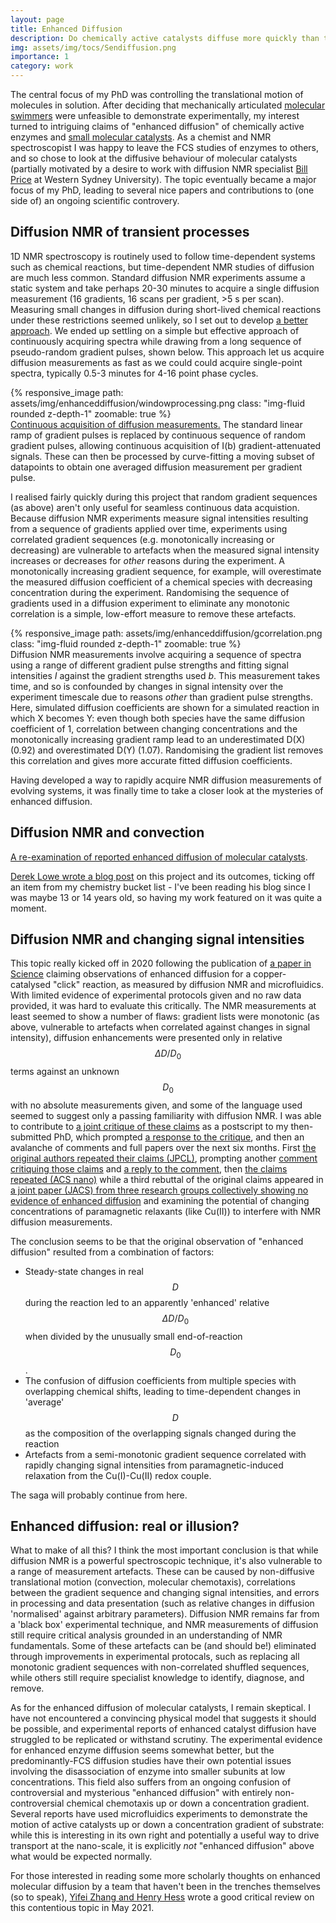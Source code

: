 ```yaml
---
layout: page
title: Enhanced Diffusion
description: Do chemically active catalysts diffuse more quickly than they should do?
img: assets/img/tocs/Sendiffusion.png
importance: 1
category: work
---
```


The central focus of my PhD was controlling the translational motion of molecules in solution. After deciding that mechanically articulated [molecular swimmers](https://tscmacdonald.github.io/projects/molecularswimming) were unfeasible to demonstrate experimentally, my interest turned to intriguing claims of "enhanced diffusion" of chemically active enzymes and [small molecular catalysts](https://onlinelibrary.wiley.com/doi/full/10.1002/anie.201509237). As a chemist and NMR spectroscopist I was happy to leave the FCS studies of enzymes to others, and so chose to look at the diffusive behaviour of molecular catalysts (partially motivated by a desire to work with diffusion NMR specialist [Bill Price](https://www.westernsydney.edu.au/staff_profiles/uws_profiles/professor_bill_price) at Western Sydney University). The topic eventually became a major focus of my PhD, leading to several nice papers and contributions to (one side of) an ongoing scientific controvery.

## Diffusion NMR of transient processes

1D NMR spectroscopy is routinely used to follow time-dependent systems such as chemical reactions, but time-dependent NMR studies of diffusion are much less common. Standard diffusion NMR experiments assume a static system and take perhaps 20-30 minutes to acquire a single diffusion measurement (16 gradients, 16 scans per gradient, >5 s per scan). Measuring small changes in diffusion during short-lived chemical reactions under these restrictions seemed unlikely, so I set out to develop [a better approach](https://dx.doi.org/10.1002/cphc.201900150). We ended up settling on a simple but effective approach of continuously acquiring spectra while drawing from a long sequence of pseudo-random gradient pulses, shown below. This approach let us acquire diffusion measurements as fast as we could could acquire single-point spectra, typically 0.5-3 minutes for 4-16 point phase cycles.

<div class="row mt-3">
    <div class="col-sm mt-3 mt-md-0">
        {% responsive_image path: assets/img/enhanceddiffusion/windowprocessing.png class: "img-fluid rounded z-depth-1" zoomable: true %}
    </div>
</div>
<div class="caption">
 <a href=https://dx.doi.org/10.1002/cphc.201900150>Continuous acquisition of diffusion measurements.</a> The standard linear ramp of gradient pulses is replaced by continuous sequence of random gradient pulses, allowing continuous acquisition of I(b) gradient-attenuated signals. These can then be processed by curve-fitting a moving subset of datapoints to obtain one averaged diffusion measurement per gradient pulse.
</div>

I realised fairly quickly during this project that random gradient sequences (as above) aren't only useful for seamless continuous data acquistion. Because diffusion NMR experiments measure signal intensities resulting from a sequence of gradients applied over time, experiments using correlated gradient sequences (e.g. monotonically increasing or decreasing) are vulnerable to artefacts when the measured signal intensity increases or decreases for <i>other</i> reasons during the experiment. A monotonically increasing gradient sequence, for example, will overestimate the measured diffusion coefficient of a chemical species with decreasing concentration during the experiment. Randomising the sequence of gradients used in a diffusion experiment to eliminate any monotonic correlation is a simple, low-effort measure to remove these artefacts. 

<div class="row mt-3">
    <div class="col-sm mt-3 mt-md-0">
        {% responsive_image path: assets/img/enhanceddiffusion/gcorrelation.png class: "img-fluid rounded z-depth-1" zoomable: true %}
    </div>
</div>
<div class="caption">
 Diffusion NMR measurements involve acquiring a sequence of spectra using a range of different gradient pulse strengths and fitting signal intensities <i>I</i> against the gradient strengths used <i>b</i>. This measurement takes time, and so is confounded by changes in signal intensity over the experiment timescale due to reasons <i>other</i> than gradient pulse strengths. Here, simulated diffusion coefficients are shown for a simulated reaction in which X becomes Y: even though both species have the same diffusion coefficient of 1, correlation between changing concentrations and the monotonically increasing gradient ramp lead to an underestimated D(X) (0.92) and overestimated D(Y) (1.07). Randomising the gradient list removes this correlation and gives more accurate fitted diffusion coefficients.
</div>

Having developed a way to rapidly acquire NMR diffusion measurements of evolving systems, it was finally time to take a closer look at the mysteries of enhanced diffusion.

## Diffusion NMR and convection

[A re-examination of reported enhanced diffusion of molecular catalysts](https://onlinelibrary.wiley.com/doi/full/10.1002/anie.201910968).	

[Derek Lowe wrote a blog post](https://www.science.org/content/blog-post/enhanced-diffusion-real-illusion) on this project and its outcomes, ticking off an item from my chemistry bucket list - I've been reading his blog since I was maybe 13 or 14 years old, so having my work featured on it was quite a moment.


## Diffusion NMR and changing signal intensities

This topic really kicked off in 2020 following the publication of [a paper in Science](https://www.science.org/doi/full/10.1126/science.aba8425) claiming observations of enhanced diffusion for a copper-catalysed "click" reaction, as measured by diffusion NMR and microfluidics. With limited evidence of experimental protocols given and no raw data provided, it was hard to evaluate this critically. The NMR measurements at least seemed to show a number of flaws: gradient lists were monotonic (as above, vulnerable to artefacts when correlated against changes in signal intensity), diffusion enhancements were presented only in relative $$\Delta D/D_0$$ terms against an unknown $$D_0$$ with no absolute measurements given, and some of the language used seemed to suggest only a passing familiarity with diffusion NMR. I was able to contribute to [a joint critique of these claims](https://www.science.org/doi/10.1126/science.abe8322) as a postscript to my then-submitted PhD, which prompted [a response to the critique](https://www.science.org/doi/full/10.1126/science.abe8678), and then an avalanche of comments and full papers over the next six months. First [the original authors repeated their claims (JPCL)](https://pubs.acs.org/doi/abs/10.1021/acs.jpclett.1c00066), prompting another [comment critiquing those claims](https://pubs.acs.org/doi/abs/10.1021/acs.jpclett.1c00995) and [a reply to the comment](https://pubs.acs.org/doi/abs/10.1021/acs.jpclett.1c01312), then [the claims repeated (ACS nano)](https://pubs.acs.org/doi/full/10.1021/acsnano.1c05168) while a third rebuttal of the original claims appeared in [a joint paper (JACS) from three research groups collectively showing no evidence of enhanced diffusion](https://pubs.acs.org/doi/abs/10.1021/jacs.1c09455) and examining the potential of changing concentrations of paramagnetic relaxants (like Cu(II)) to interfere with NMR diffusion measurements. 

The conclusion seems to be that the original observation of "enhanced diffusion" resulted from a combination of factors:
* Steady-state changes in real $$D$$ during the reaction led to an apparently 'enhanced' relative $$\Delta D/D_0$$ when divided by the unusually small end-of-reaction $$D_0$$.  
* The confusion of diffusion coefficients from multiple species with overlapping chemical shifts, leading to time-dependent changes in 'average' $$D$$ as the composition of the overlapping signals changed during the reaction 
* Artefacts from a semi-monotonic gradient sequence correlated with rapidly changing signal intensities from paramagnetic-induced relaxation  from the Cu(I)-Cu(II) redox couple. 

The saga will probably continue from here.

## Enhanced diffusion: real or illusion?

What to make of all this? I think the most important conclusion is that while diffusion NMR is a powerful spectroscopic technique, it's also vulnerable to a range of measurement artefacts. These can be caused by non-diffusive translational motion (convection, molecular chemotaxis), correlations between the gradient sequence and changing signal intensities, and errors in processing and data presentation (such as relative changes in diffusion 'normalised' against arbitrary parameters). Diffusion NMR remains far from a 'black box' experimental technique, and NMR measurements of diffusion still require critical analysis grounded in an understanding of NMR fundamentals. Some of these artefacts can be (and should be!) eliminated through improvements in experimental protocals, such as replacing all monotonic gradient sequences with non-correlated shuffled sequences, while others still require specialist knowledge to identify, diagnose, and remove.


As for the enhanced diffusion of molecular catalysts, I remain skeptical. I have not encountered a convincing physical model that suggests it should be possible, and experimental reports of enhanced catalyst diffusion have struggled to be replicated or withstand scrutiny. The experimental evidence for enhanced enzyme diffusion seems somewhat better, but the predominantly-FCS diffusion studies have their own potential issues involving the disassociation of enzyme into smaller subunits at low concentrations. This field also suffers from an ongoing confusion of controversial and mysterious "enhanced diffusion" with entirely non-controversial chemical chemotaxis up or down a concentration gradient. Several reports have used microfluidics experiments to demonstrate the motion of active catalysts up or down a concentration gradient of substrate: while this is interesting in its own right and potentially a useful way to drive transport at the nano-scale, it is explicitly _not_ "enhanced diffusion" above what would be expected normally.

For those interested in reading some more scholarly thoughts on enhanced molecular diffusion by a team that haven't been in the trenches themselves (so to speak), [Yifei Zhang and Henry Hess](https://www.nature.com/articles/s41570-021-00281-6) wrote a good critical review on this contentious topic in May 2021.